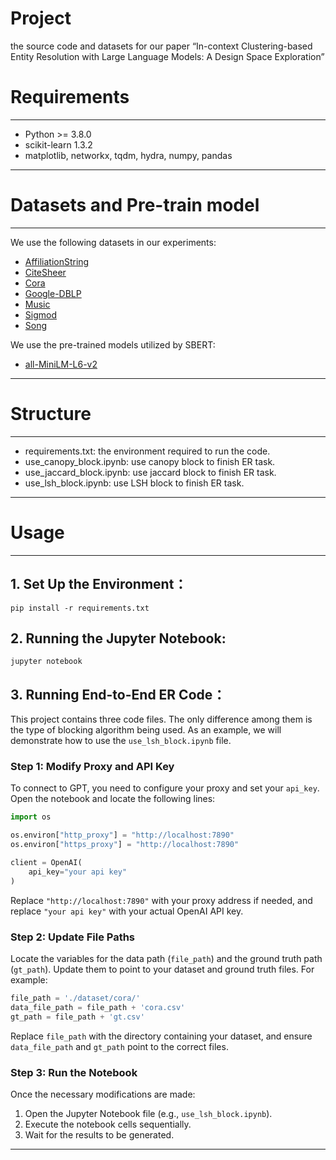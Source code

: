 # Project
the source code and datasets for our paper “In-context Clustering-based Entity Resolution with Large Language Models: A Design Space Exploration”

# Requirements
-------
- Python >= 3.8.0
- scikit-learn 1.3.2
- matplotlib, networkx, tqdm, hydra, numpy, pandas 
--------

# Datasets and Pre-train model
----------
We use the following datasets in our experiments:

- [AffiliationString](https://github.com/merialdo/research.alaska)
- [CiteSheer](https://pages.cs.wisc.edu/~anhai/data)
- [Cora](https://www.gabormelli.com/RKB/CORA_Citation_Benchmark_Task)
- [Google-DBLP](https://pages.cs.wisc.edu/~anhai/data)
- [Music](http://oaei.ontologymatching.org/2011/instance/)
- [Sigmod](http://www.inf.uniroma3.it/db/sigmod2020contest/)
- [Song](https://pages.cs.wisc.edu/~anhai/data)

We use the pre-trained models utilized by SBERT:
- [all-MiniLM-L6-v2](https://www.sbert.net/)

---------


# Structure
------------
- requirements.txt: the environment required to run the code.
- use_canopy_block.ipynb: use canopy block to finish ER task.
- use_jaccard_block.ipynb: use jaccard block to finish ER task.
- use_lsh_block.ipynb: use LSH block to finish ER task.

------------
# Usage
------------

## 1. Set Up the Environment：
 ```
 pip install -r requirements.txt
 ```

## 2. Running the Jupyter Notebook:
 ```
 jupyter notebook
 ```


## 3. Running End-to-End ER Code：

This project contains three code files. The only difference among them is the type of blocking algorithm being used. As an example, we will demonstrate how to use the `use_lsh_block.ipynb` file.

### Step 1: Modify Proxy and API Key

To connect to GPT, you need to configure your proxy and set your `api_key`. Open the notebook and locate the following lines:

```python
import os

os.environ["http_proxy"] = "http://localhost:7890"
os.environ["https_proxy"] = "http://localhost:7890"

client = OpenAI(
    api_key="your api key"
)
```

Replace `"http://localhost:7890"` with your proxy address if needed, and replace `"your api key"` with your actual OpenAI API key.

### Step 2: Update File Paths

Locate the variables for the data path (`file_path`) and the ground truth path (`gt_path`). Update them to point to your dataset and ground truth files. For example:

```python
file_path = './dataset/cora/'
data_file_path = file_path + 'cora.csv'
gt_path = file_path + 'gt.csv'
```

Replace `file_path` with the directory containing your dataset, and ensure `data_file_path` and `gt_path` point to the correct files.

### Step 3: Run the Notebook

Once the necessary modifications are made:

1. Open the Jupyter Notebook file (e.g., `use_lsh_block.ipynb`).
2. Execute the notebook cells sequentially.
3. Wait for the results to be generated.
---------

